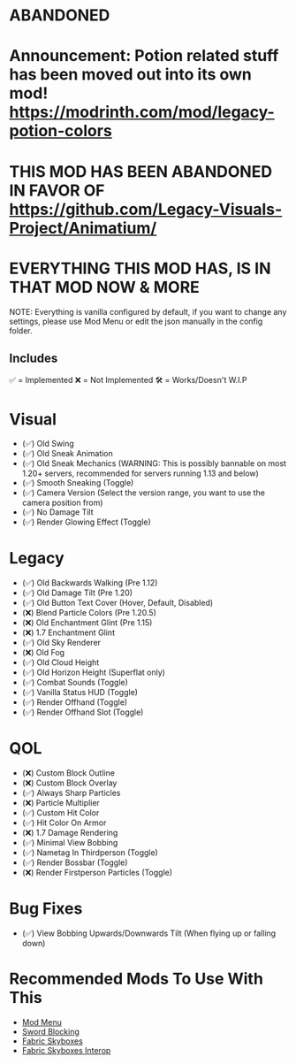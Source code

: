 # ABANDONED

# Announcement: Potion related stuff has been moved out into its own mod! https://modrinth.com/mod/legacy-potion-colors

# THIS MOD HAS BEEN ABANDONED IN FAVOR OF https://github.com/Legacy-Visuals-Project/Animatium/
# EVERYTHING THIS MOD HAS, IS IN THAT MOD NOW & MORE

NOTE: Everything is vanilla configured by default, if you want to change any settings, please use Mod Menu or edit the json manually in the config folder.

## Includes
✅ = Implemented
❌ = Not Implemented
🛠️ = Works/Doesn't W.I.P

# Visual
- (✅) Old Swing
- (✅) Old Sneak Animation
- (✅) Old Sneak Mechanics (WARNING: This is possibly bannable on most 1.20+ servers, recommended for servers running 1.13 and below)
- (✅) Smooth Sneaking (Toggle)
- (✅) Camera Version (Select the version range, you want to use the camera position from)
- (✅) No Damage Tilt
- (✅) Render Glowing Effect (Toggle)
#

# Legacy
- (✅) Old Backwards Walking (Pre 1.12)
- (✅) Old Damage Tilt (Pre 1.20)
- (✅) Old Button Text Cover (Hover, Default, Disabled)
- (❌) Blend Particle Colors (Pre 1.20.5)
- (❌) Old Enchantment Glint (Pre 1.15)
- (❌) 1.7 Enchantment Glint
- (✅) Old Sky Renderer
- (❌) Old Fog
- (✅) Old Cloud Height
- (✅) Old Horizon Height (Superflat only)
- (✅) Combat Sounds (Toggle)
- (✅) Vanilla Status HUD (Toggle)
- (✅) Render Offhand (Toggle)
- (✅) Render Offhand Slot (Toggle)
#

# QOL
- (❌) Custom Block Outline 
- (❌) Custom Block Overlay
- (✅) Always Sharp Particles
- (❌) Particle Multiplier
- (✅) Custom Hit Color 
- (✅) Hit Color On Armor
- (❌) 1.7 Damage Rendering
- (✅) Minimal View Bobbing
- (✅) Nametag In Thirdperson (Toggle)
- (✅) Render Bossbar (Toggle)
- (❌) Render Firstperson Particles (Toggle)
#

# Bug Fixes
- (✅) View Bobbing Upwards/Downwards Tilt (When flying up or falling down)
#

# Recommended Mods To Use With This
- [Mod Menu](https://modrinth.com/mod/modmenu/)
- [Sword Blocking](https://modrinth.com/mod/sword-blocking/)
- [Fabric Skyboxes](https://modrinth.com/mod/fabricskyboxes)
- [Fabric Skyboxes Interop](https://modrinth.com/mod/fabricskyboxes-interop)
